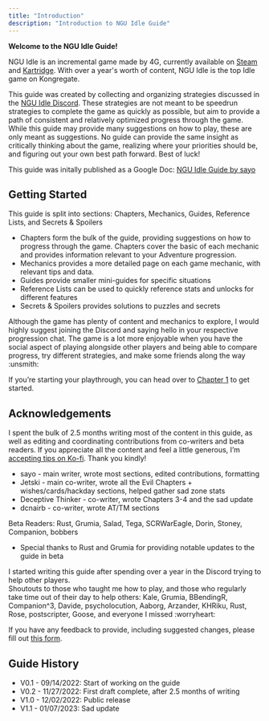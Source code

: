 ```yaml
---
title: "Introduction"
description: "Introduction to NGU Idle Guide"
---
```


**Welcome to the NGU Idle Guide!**

NGU Idle is an incremental game made by 4G, currently available on [Steam](https://store.steampowered.com/app/1147690/NGU_IDLE/) and [Kartridge](https://www.kartridge.com/games/somethingggg/ngu-idle). With over a year's worth of content, NGU Idle is the top Idle game on Kongregate.

This guide was created by collecting and organizing strategies discussed in the [NGU Idle Discord](https://discord.com/invite/5revMxD). These strategies are not meant to be speedrun strategies to complete the game as quickly as possible, but aim to provide a path of consistent and relatively optimized progress through the game. While this guide may provide many suggestions on how to play, these are only meant as suggestions. No guide can provide the same insight as critically thinking about the game, realizing where your priorities should be, and figuring out your own best path forward. Best of luck!

This guide was initally published as a Google Doc: [NGU Idle Guide by sayo](https://docs.google.com/document/d/1N-tt-Zy4UTREHzduwtW6kT7XR73gbA9yNSlAkETdhZ0/edit?usp=sharing)

## Getting Started

This guide is split into sections: Chapters, Mechanics, Guides, Reference Lists, and Secrets & Spoilers
- Chapters form the bulk of the guide, providing suggestions on how to progress through the game. Chapters cover the basic of each mechanic and provides information relevant to your Adventure progression.
- Mechanics provides a more detailed page on each game mechanic, with relevant tips and data.
- Guides provide smaller mini-guides for specific situations
- Reference Lists can be used to quickly reference stats and unlocks for different features
- Secrets & Spoilers provides solutions to puzzles and secrets

Although the game has plenty of content and mechanics to explore, I would highly suggest joining the Discord and saying hello in your respective progression chat. The game is a lot more enjoyable when you have the social aspect of playing alongside other players and being able to compare progress, try different strategies, and make some friends along the way :unsmith:

If you’re starting your playthrough, you can head over to [Chapter 1](/ngu-guide/en/chapters/chapter-1) to get started.

## Acknowledgements

I spent the bulk of 2.5 months writing most of the content in this guide, as well as editing and coordinating contributions from co-writers and beta readers. If you appreciate all the content and feel a little generous, I’m [accepting tips on Ko-fi](https://ko-fi.com/sayolove). Thank you kindly!

- sayo - main writer, wrote most sections, edited contributions, formatting
- Jetski - main co-writer, wrote all the Evil Chapters + wishes/cards/hackday sections, helped gather sad zone stats
- Deceptive Thinker - co-writer, wrote Chapters 3-4 and the sad update
- dcnairb - co-writer, wrote AT/TM sections

Beta Readers: Rust, Grumia, Salad, Tega, SCRWarEagle, Dorin, Stoney, Companion, bobbers
- Special thanks to Rust and Grumia for providing notable updates to the guide in beta

I started writing this guide after spending over a year in the Discord trying to help other players.   
Shoutouts to those who taught me how to play, and those who regularly take time out of their day to help others: Kale, Grumia, BBendingR, Companion^3, Davide, psycholocution, Aaborg, Arzander, KHRiku, Rust, Rose, postscripter, Goose, and everyone I missed :worryheart:

If you have any feedback to provide, including suggested changes, please fill out [this form](https://docs.google.com/forms/d/e/1FAIpQLSdw3A8WN6ZQY55woP38WPk30CGjfAo8zbecugQqTx9RNodzzQ/viewform?usp=sf_link).

## Guide History
- V0.1 - 09/14/2022: Start of working on the guide
- V0.2 - 11/27/2022: First draft complete, after 2.5 months of writing
- V1.0 - 12/02/2022: Public release
- V1.1 - 01/07/2023: Sad update

